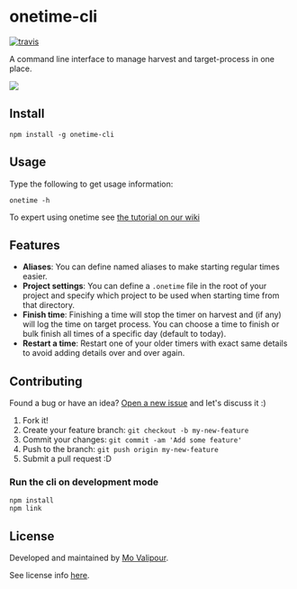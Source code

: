 # onetime-cli
[![travis](https://travis-ci.org/mvalipour/onetime-cli.svg?branch=master)](https://travis-ci.org/mvalipour/onetime-cli)

A command line interface to manage harvest and target-process in one place.

![](http://www.reactiongifs.com/wp-content/uploads/2013/02/aaaand-send.gif)

## Install

```
npm install -g onetime-cli
```

## Usage

Type the following to get usage information:

```
onetime -h
```

To expert using onetime see [the tutorial on our wiki](https://github.com/mvalipour/onetime-cli/wiki/Tutorial)

## Features

- **Aliases**: You can define named aliases to make starting regular times easier.
- **Project settings**: You can define a `.onetime` file in the root of your project and specify which project to be used when starting time from that directory.
- **Finish time**: Finishing a time will stop the timer on harvest and (if any) will log the time on target process. You can choose a time to finish or bulk finish all times of a specific day (default to today).
- **Restart a time**: Restart one of your older timers with exact same details to avoid
adding details over and over again.

## Contributing

Found a bug or have an idea? [Open a new issue](https://github.com/mvalipour/onetime-cli/issues/new) and let's discuss it :)

1. Fork it!
2. Create your feature branch: `git checkout -b my-new-feature`
3. Commit your changes: `git commit -am 'Add some feature'`
4. Push to the branch: `git push origin my-new-feature`
5. Submit a pull request :D

### Run the cli on development mode

```
npm install
npm link
```

## License

Developed and maintained by [Mo Valipour](https://github.com/mvalipour).

See license info [here](https://github.com/mvalipour/onetime-cli/blob/master/license.txt).

